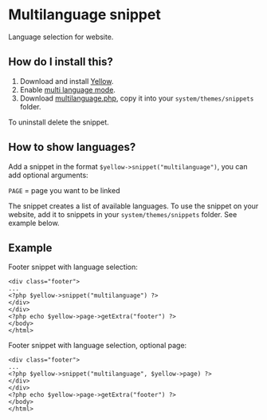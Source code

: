 Multilanguage snippet
=====================
Language selection for website.

How do I install this?
----------------------
1. Download and install [Yellow](https://github.com/datenstrom/yellow/).  
2. Enable [multi language mode](https://github.com/datenstrom/yellow/wiki/Language-configuration). 
3. Download [multilanguage.php](multilanguage.php?raw=true), copy it into your `system/themes/snippets` folder.  

To uninstall delete the snippet.

How to show languages?
----------------------
Add a snippet in the format `$yellow->snippet("multilanguage")`, you can add optional arguments:
  
`PAGE` = page you want to be linked

The snippet creates a list of available languages. To use the snippet on your website, add it to snippets in your `system/themes/snippets` folder. See example below.

Example
-------
Footer snippet with language selection:

    <div class="footer">
    ...
    <?php $yellow->snippet("multilanguage") ?>
    </div>
    </div>
    <?php echo $yellow->page->getExtra("footer") ?>
    </body>
    </html>

Footer snippet with language selection, optional page:

    <div class="footer">
    ...
    <?php $yellow->snippet("multilanguage", $yellow->page) ?>
    </div>
    </div>
    <?php echo $yellow->page->getExtra("footer") ?>
    </body>
    </html>